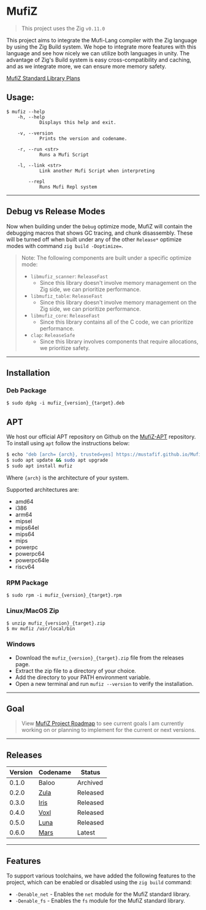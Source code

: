 # MufiZ


> This project uses the Zig `v0.11.0`

This project aims to integrate the Mufi-Lang compiler with the Zig language by using the 
Zig Build system. We hope to integrate more features with this language and see how nicely 
we can utilize both languages in unity. The advantage of Zig's Build system is easy cross-compatibility and caching, and as we integrate more,
we can ensure more memory safety.

[MufiZ Standard Library Plans](stdlib.md)

## Usage:

```shell
$ mufiz --help 
    -h, --help
            Displays this help and exit.

    -v, --version
            Prints the version and codename.

    -r, --run <str>
            Runs a Mufi Script

    -l, --link <str>
            Link another Mufi Script when interpreting

        --repl
            Runs Mufi Repl system
```

---

## Debug vs Release Modes

Now when building under the `Debug` optimize mode, MufiZ will contain the debugging macros
that shows GC tracing, and chunk disassembly. These will be turned off when built under any of
the other `Release*` optimize modes with command `zig build -Doptimize=`.

> Note: The following components are built under a specific optimize mode:
>
> - `libmufiz_scanner`: `ReleaseFast`
>   - Since this library doesn't involve memory management on the Zig side, we can prioritize performance.
> - `libmufiz_table`: `ReleaseFast`
>   - Since this library doesn't involve memory management on the Zig side, we can prioritize performance.
> - `libmufiz_core`: `ReleaseFast`
>   - Since this library contains all of the C code, we can prioritize performance.
> - `clap`: `ReleaseSafe`
>   - Since this library involves components that require allocations, we prioritize safety.

---

## Installation

### Deb Package

```shell
$ sudo dpkg -i mufiz_{version}_{target}.deb
```

## APT

We host our official APT repository on Github on the [MufiZ-APT](https://github.com/Mustafif/MufiZ-APT) repository. To install using `apt` follow the instructions below:

```bash
$ echo "deb [arch= {arch}, trusted=yes] https://mustafif.github.io/Mufi-APT mufiz main" | sudo tee /etc/apt/sources.list.d/mufiz.list
$ sudo apt update && sudo apt upgrade
$ sudo apt install mufiz
```

Where `{arch}` is the architecture of your system.

Supported architectures are:

- amd64
- i386
- arm64
- mipsel
- mips64el
- mips64
- mips
- powerpc
- powerpc64
- powerpc64le
- riscv64

### RPM Package

```shell
$ sudo rpm -i mufiz_{version}_{target}.rpm
```

### Linux/MacOS Zip

```shell
$ unzip mufiz_{version}_{target}.zip
$ mv mufiz /usr/local/bin
```

### Windows

- Download the `mufiz_{version}_{target}.zip` file from the releases page.
- Extract the zip file to a directory of your choice.
- Add the directory to your PATH environment variable.
- Open a new terminal and run `mufiz --version` to verify the installation.

---

## Goal

> View [MufiZ Project Roadmap](https://github.com/users/Mustafif/projects/1) to see current goals I am currently working on or planning to implement for the current or next versions. 

---

## Releases

| Version | Codename                                                                 | Status      |
| ------- | ------------------------------------------------------------------------ | ----------- |
| 0.1.0   | Baloo                                                                    | Archived    |
| 0.2.0   | [Zula](https://github.com/Mustafif/MufiZ/releases/tag/v0.2.0)            | Released    |
| 0.3.0   | [Iris](https://github.com/Mustafif/MufiZ/releases/tag/v0.3.0)            | Released    |
| 0.4.0   | [Voxl](https://github.com/Mustafif/MufiZ/releases/tag/v0.4.0)            | Released    |
| 0.5.0   | [Luna](https://github.com/Mustafif/MufiZ/releases/tag/v0.5.0)            | Released    |
| 0.6.0   | [Mars](https://github.com/Mustafif/MufiZ/releases/tag/v0.6.0) | Latest |

---

## Features

To support various toolchains, we have added the following features to the project, which can be enabled or disabled using the `zig build` command:

- `-Denable_net` - Enables the `net` module for the MufiZ standard library.
- `-Denable_fs` - Enables the `fs` module for the MufiZ standard library.
